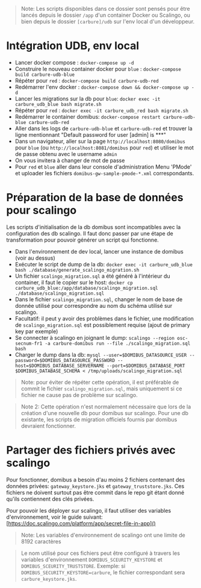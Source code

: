 > Note: Les scripts disponibles dans ce dossier sont pensés pour être lancés depuis le dossier `/app` d'un container Docker ou Scalingo, ou bien depuis le dossier `[carbure]/udb` sur l'env local d'un développeur.

# Intégration UDB, env local

- Lancer docker compose : `docker-compose up -d`
- Construire le nouveau container docker pour `blue` : `docker-compose build carbure-udb-blue`
- Répéter pour `red` : `docker-compose build carbure-udb-red`
- Redémarrer l'env docker : `docker-compose down && docker-compose up -d`
- Lancer les migrations sur la db pour `blue`: `docker exec -it carbure_udb_blue bash migrate.sh`
- Répéter pour `red` : `docker exec -it carbure_udb_red bash migrate.sh`
- Redémarrer le container domibus: `docker-compose restart carbure-udb-blue carbure-udb-red`
- Aller dans les logs de `carbure-udb-blue` et `carbure-udb-red` et trouver la ligne mentionnant "Default password for user [admin] is ***"
- Dans un navigateur, aller sur la page `http://localhost:8080/domibus` pour `blue` (ou `http://localhost:8081/domibus` pour `red`) et utiliser le mot de passe obtenu avec le username `admin`
- On vous invitera à changer de mot de passe
- Pour `red` et `blue` aller dans leur console d'administration Menu 'PMode' et uploader les fichiers `domibus-gw-sample-pmode-*.xml` correspondants.


# Préparation de la base de données pour scalingo

Les scripts d'initialisation de la db domibus sont incompatibles avec la configuration des db scalingo. Il faut donc passer par une étape de transformation pour pouvoir générer un script qui fonctionne.

- Dans l'environnement de dev local, lancer une instance de domibus (voir au dessus)
- Exécuter le script de dump de la db: `docker exec -it carbure_udb_blue bash ./database/generate_scalingo_migration.sh`
- Un fichier `scalingo_migration.sql` a été généré à l'intérieur du container, il faut le copier sur le host: `docker cp carbure_udb_blue:/app/database/scalingo_migration.sql ./database/scalingo_migration.sql`
- Dans le fichier `scalingo_migration.sql`, changer le nom de base de donnée utilisé pour correspondre au nom du schéma utilisé sur scalingo.
- Facultatif: il peut y avoir des problèmes dans le fichier, une modification de `scalingo_migration.sql` est possiblement requise (ajout de primary key par exemple)
- Se connecter à scalingo en joignant le dump: `scalingo --region osc-secnum-fr1 -a carbure-domibus run --file ./scalingo_migration.sql bash`
- Charger le dump dans la db: `mysql --user=$DOMIBUS_DATASOURCE_USER --password=$DOMIBUS_DATASOURCE_PASSWORD --host=$DOMIBUS_DATABASE_SERVERNAME --port=$DOMIBUS_DATABASE_PORT $DOMIBUS_DATABASE_SCHEMA < /tmp/uploads/scalingo_migration.sql`

> Note: pour éviter de répéter cette opération, il est préférable de commit le fichier `scalingo_migration.sql`, mais uniquement si ce fichier ne cause pas de problème sur scalingo.

> Note 2: Cette opération n'est normalement nécessaire que lors de la création d'une nouvelle db pour domibus sur scalingo. Pour une db existante, les scripts de migration officiels fournis par domibus devraient fonctionner.


# Partager des fichiers privés avec scalingo

Pour fonctionner, domibus a besoin d'au moins 2 fichiers contenant des données privées: `gateway_keystore.jks` et `gateway_truststore.jks`. Ces fichiers ne doivent surtout pas être commit dans le repo git étant donné qu'ils contiennent des clés privées.

Pour pouvoir les déployer sur scalingo, il faut utiliser des variables d'environnement, voir le guide suivant: [https://doc.scalingo.com/platform/app/secret-file-in-app]()

> Note: Les variables d'environnement de scalingo ont une limite de 8192 caractères

> Le nom utilisé pour ces fichiers peut être configuré à travers les variables d'environnement `DOMIBUS_SCEURITY_KEYSTORE` et `DOMIBUS_SCEURITY_TRUSTSTORE`.
> Exemple: si `DOMIBUS_SECURITY_KEYSTORE=carbure`, le fichier correspondant sera `carbure_keystore.jks`.
